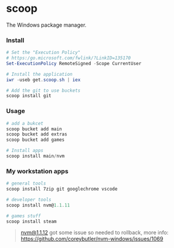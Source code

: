 # scoop
The Windows package manager.

### Install
```ps1
# Set the "Execution Policy"
# https:/go.microsoft.com/fwlink/?LinkID=135170
Set-ExecutionPolicy RemoteSigned -Scope CurrentUser

# Install the application
iwr -useb get.scoop.sh | iex

# Add the git to use buckets
scoop install git
```

### Usage
```ps1
# add a bukcet
scoop bucket add main
scoop bucket add extras
scoop bucket add games

# Install apps
scoop install main/nvm
```

### My workstation apps
```ps1
# general tools
scoop install 7zip git googlechrome vscode

# developer tools
scoop install nvm@1.1.11

# games stuff
scoop install steam
```
> nvm@1.1.12 got some issue so needed to rollback, more info: https://github.com/coreybutler/nvm-windows/issues/1069
